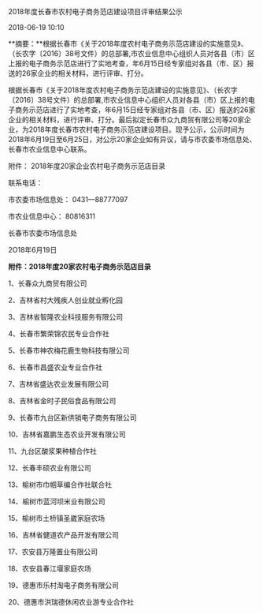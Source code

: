 2018年度长春市农村电子商务范店建设项目评审结果公示

2018-06-19 10:10

**摘要：**根据长春市《关于2018年度农村电子商务示范店建设的实施意见》、（长农字〔2016〕38号文件）的总部署,市农业信息中心组织人员对各县（市）区上报的电子商务示范店进行了实地考查，年6月15日经专家组对各县（市、区）报送的26家企业的相关材料，进行评审、打分。

根据长春市《关于2018年度农村电子商务示范店建设的实施意见》、（长农字〔2016〕38号文件）的总部署,市农业信息中心组织人员对各县（市）区上报的电子商务示范店进行了实地考查，年6月15日经专家组对各县（市、区）报送的26家企业的相关材料，进行评审、打分。最后拟定长春市众九商贸有限公司等20家企业，为2018年度长春市农村电子商务示范店建设项目。现予公示，公示时间为2018年6月19日至6月25日，对公示20家企业如有异议，请与市农委市场信息处、长春市农业信息中心联系。

附件： 2018年度20家企业农村电子商务示范店目录

联系电话：

市农委市场信息处： 0431—88777097

市农业信息中心： 80816311

长春市农委市场信息处

2O18年6月19日



**附件：2018年度20家农村电子商务示范店目录**

1、长春众九商贸有限公司

2、吉林省村大残疾人创业就业孵化园

3、吉林省智隆农业科技服务有限公司

4、长春市繁荣锦农民专业合作社

5、长春市神农梅花鹿生物科技有限公司

6、长春市昌盛农业专业合作社

7、吉林省盛达农业发展有限公司

8、吉林省金时子民俗食品有限公司

9、长春市九台区新供销电子商务有限公司

10、吉林省嘉鹏生态农业开发有限公司

11、九台区酸浆果种植合作社

12、长春丰硕农业有限公司

13、榆树市巾帼草编合作社联合社

14、榆树市蓝河坝米业有限公司

15、榆树市土桥镇圣崴家庭农场

16、吉林省健道农产品开发有限公司

17、农安县万隆置业有限公司

18、农安县春江堰家庭农场

19、德惠市乐村淘电子商务有限公司

20、德惠市洪瑞德休闲农业游专业合作社



